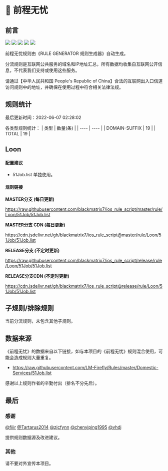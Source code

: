 # 🧸 前程无忧

## 前言

![](https://shields.io/badge/-移除重复规则-ff69b4) ![](https://shields.io/badge/-DOMAIN与DOMAIN--SUFFIX合并-green) ![](https://shields.io/badge/-DOMAIN--SUFFIX间合并-critical) ![](https://shields.io/badge/-DOMAIN--SUFFIX与DOMAIN--KEYWORD合并-blue) ![](https://shields.io/badge/-IP--CIDR(6)合并-blueviolet) 

前程无忧规则由《RULE GENERATOR 规则生成器》自动生成。

分流规则是互联网公共服务的域名和IP地址汇总，所有数据均收集自互联网公开信息，不代表我们支持或使用这些服务。

请通过【中华人民共和国 People's Republic of China】合法的互联网出入口信道访问规则中的地址，并确保在使用过程中符合相关法律法规。

## 规则统计

最后更新时间：2022-06-07 02:28:02

各类型规则统计：
| 类型 | 数量(条)  | 
| ---- | ----  |
| DOMAIN-SUFFIX | 19  | 
| TOTAL | 19  | 


## Loon 

#### 配置建议
- 51Job.list 单独使用。

#### 规则链接
**MASTER分支 (每日更新)**

https://raw.githubusercontent.com/blackmatrix7/ios_rule_script/master/rule/Loon/51Job/51Job.list

**MASTER分支 CDN (每日更新)**

https://cdn.jsdelivr.net/gh/blackmatrix7/ios_rule_script@master/rule/Loon/51Job/51Job.list

**RELEASE分支 (不定时更新)**

https://raw.githubusercontent.com/blackmatrix7/ios_rule_script/release/rule/Loon/51Job/51Job.list

**RELEASE分支CDN (不定时更新)**

https://cdn.jsdelivr.net/gh/blackmatrix7/ios_rule_script@release/rule/Loon/51Job/51Job.list

## 子规则/排除规则


当前分流规则，未包含其他子规则。

## 数据来源

《前程无忧》的数据来自以下链接，如与本项目的《前程无忧》规则混合使用，可能会造成规则大量重复。

- https://raw.githubusercontent.com/LM-Firefly/Rules/master/Domestic-Services/51Job.list


感谢以上规则作者的辛勤付出（排名不分先后）。

## 最后

### 感谢

[@fiiir](https://github.com/fiiir) [@Tartarus2014](https://github.com/Tartarus2014) [@zjcfynn](https://github.com/zjcfynn) [@chenyiping1995](https://github.com/chenyiping1995) [@vhdj](https://github.com/vhdj)

提供规则数据源及改进建议。

### 其他

请不要对外宣传本项目。